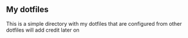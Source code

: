 ## My dotfiles

This is a simple directory with my dotfiles that are configured from other dotfiles will add credit later on
